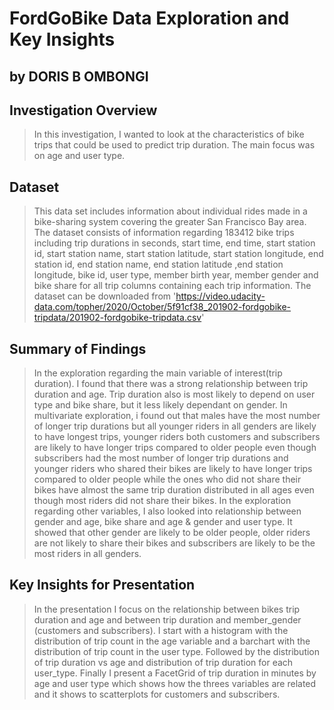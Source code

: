 # FordGoBike Data Exploration and Key Insights
## by DORIS B OMBONGI

## Investigation Overview

> In this investigation, I wanted to look at the characteristics of bike trips that could be used to predict trip duration. The main focus was on age and user type.

## Dataset

> This data set includes information about individual rides made in a bike-sharing system covering the greater San Francisco Bay area. The dataset consists of information regarding 183412 bike trips including trip durations in seconds, start time, end time, start station id, start station name, start station latitude, start station longitude, end station id, end station name, end station latitude ,end station longitude, bike id, user type, member birth year, member gender and bike share for all trip columns containing each trip information. The dataset can be downloaded from 'https://video.udacity-data.com/topher/2020/October/5f91cf38_201902-fordgobike-tripdata/201902-fordgobike-tripdata.csv'


## Summary of Findings

> In the exploration regarding the main variable of interest(trip duration). I found that there was a strong relationship between trip duration and age. Trip duration also is most likely to depend on user type and bike share, but it less likely dependant on gender.
> In multivariate exploration, i found out that males have the most number of longer trip durations but all younger riders in all genders are likely to have longest trips, younger riders both customers and subscribers are likely to have longer trips compared to older people even though subscribers had the most number of longer trip durations and younger riders who shared their bikes are likely to have longer trips compared to older people while the ones who did not share their bikes have almost the same trip duration distributed in all ages even though most riders did not share their bikes.
> In the exploration regarding other variables, I also looked into relationship between gender and age, bike share and age & gender and user type. It showed that other gender are likely to be older people, older riders are not likely to share their bikes and subscribers are likely to be the most riders in all genders.

## Key Insights for Presentation

> In the presentation I focus on the relationship between bikes trip duration and age and between trip duration and member_gender (customers and subscribers).
> I start with a histogram with the distribution of trip count in the age variable and a barchart with the distribution of trip count in the user type.
> Followed by the distribution of trip duration vs age and distribution of trip duration for each user_type.
> Finally I present a FacetGrid of trip duration in minutes by age and user type which shows how the threes variables are related and it shows to scatterplots for customers and subscribers.
